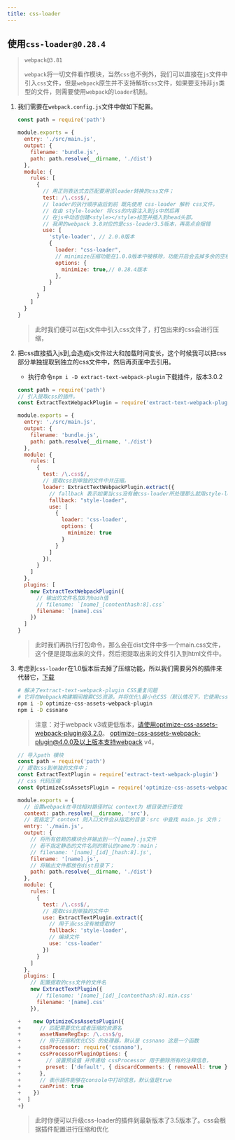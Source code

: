 ```yaml
---
title: css-loader
---
```


## 使用`css-loader@0.28.4`

> `webpack@3.81`
>
> `webpack`将一切文件看作模块，当然`css`也不例外，我们可以直接在`js`文件中引入`css`文件，但是`webpack`原生并不支持解析`css`文件，如果要支持非`js`类型的文件，则需要使用`webpack`的`loader`机制。

1. 我们需要在`webpack.config.js`文件中做如下配置。

   ```js
   const path = require('path')
   
   module.exports = {
     entry: './src/main.js',
     output: {
       filename: 'bundle.js',
       path: path.resolve(__dirname, './dist')
     },
     module: {
       rules: [
         {
           // 用正则表达式去匹配要用该loader转换的css文件；
           test: /\.css$/,
           // loader的执行顺序由后到前 既先使用 css-loader 解析 css文件，
           // 在由 style-loader 将css的内容注入到js中然后再
           // 在js中动态创建<style></style>标签并插入到head头部。
           // 我用的webpack 3.8对应的是css-loader3.5版本，再高点会报错
           use: [
             'style-loader', // 2.0.0版本
             {
               loader: "css-loader", 
               // minimize压缩功能在1.0.0版本中被移除，功能开启会去掉多余的空格
               options: {
                 minimize: true,// 0.28.4版本
               },
             }
           ]
         }
       ]
     }
   }
   
   ```

   > 此时我们便可以在js文件中引入css文件了，打包出来的css会进行压缩，

2. 把css直接插入js到,会造成js文件过大和加载时间变长，这个时候我可以把css部分单独提取到独立的css文件中，然后再页面中去引用。

   - 执行命令`npm i -D extract-text-webpack-plugin`下载插件，版本3.0.2

   ```js
   const path = require('path')
   // 引入提取css的插件。
   const ExtractTextWebpackPlugin = require('extract-text-webpack-plugin')
   
   module.exports = {
     entry: './src/main.js',
     output: {
       filename: 'bundle.js',
       path: path.resolve(__dirname, './dist')
     },
     module: {
       rules: [
         {
           test: /\.css$/,
           // 提取css到单独的文件中并压缩。
           loader: ExtractTextWebpackPlugin.extract({
             // fallback 表示如果当css没有被css-loader所处理那么就用style-loader来处理
             fallback: "style-loader",
             use: [
               {
                 loader: 'css-loader',
                 options: {
                   minimize: true
                 }
               }
             ]
           }),
         }
       ]
     },
     plugins: [
       new ExtractTextWebpackPlugin({
         // 输出的文件名加8为hash值
         // filename: `[name]_[contenthash:8].css`
         filename: `[name].css`
       })
     ]
   }
   
   ```

   > 此时我们再执行打包命令，那么会在dist文件中多一个main.css文件，这个便是提取出来的文件，然后把提取出来的文件引入到html文件中。

3. 考虑到`css-loader`在1.0版本后去掉了压缩功能，所以我们需要另外的插件来代替它，[下载](https://www.npmjs.com/package/optimize-css-assets-webpack-plugin)

   ```bash
   # 解决了extract-text-webpack-plugin CSS重复问题
   # 它将在Webpack构建期间搜索CSS资源，并将优化\最小化CSS（默认情况下，它使用cssnano，但可以指定自定义CSS处理器）。
   npm i -D optimize-css-assets-webpack-plugin
   npm i -D cssnano
   ```

   >  注意：对于webpack v3或更低版本，请使用optimize-css-assets-webpack-plugin@3.2.0。 optimize-css-assets-webpack-plugin@4.0.0及以上版本支持webpack v4。 

   ```js
   // 导入path 模块
   const path = require('path')
   // 提取css到单独的文件中；
   const ExtractTextPlugin = require('extract-text-webpack-plugin')
   // css 代码压缩
   const OptimizeCssAssetsPlugin = require('optimize-css-assets-webpack-plugin')
   
   module.exports = {
     // 设置webpack在寻找相对路径时以 context为 根目录进行查找
     context: path.resolve(__dirname, 'src'),
     // 若指定了 context 则入口文件会从指定的目录：src 中查找 main.js 文件；
     entry: './main.js',
     output: {
       // 将所有依赖的模块合并输出到一个[name].js文件
       // 若不指定静态的文件名则的默认的name为：main；
       // filename: '[name]_[id]_[hash:8].js',
       filename: '[name].js',
       // 将输出文件都放在dist目录下；
       path: path.resolve(__dirname, './dist')
     },
     module: {
       rules: [
         {
           test: /\.css$/,
           // 提取css到单独的文件中
           use: ExtractTextPlugin.extract({
             // 用于当css没有被提取时
             fallback: 'style-loader',
             // 编译文件
             use: 'css-loader'
           })
         }
       ]
     },
     plugins: [
       // 配置提取的css文件的文件名
       new ExtractTextPlugin({
         // filename: '[name]_[id]_[contenthash:8].min.css'
         filename: '[name].css'
       }),
   
   +    new OptimizeCssAssetsPlugin({
   +      // 匹配需要优化或者压缩的资源名
   +      assetNameRegExp: /\.css$/g,
   +      // 用于压缩和优化CSS 的处理器，默认是 cssnano 这是一个函数
   +      cssProcessor: require('cssnano'),
   +      cssProcessorPluginOptions: {
   +        // 设置预设值 并传递给 cssProcessor 用于删除所有的注释信息，
   +        preset: ['default', { discardComments: { removeAll: true } }]
   +      },
   +      // 表示插件能够在console中打印信息，默认值是true
   +      canPrint: true
   +    })
   +  ]
   +}
   
   ```

   > 此时你便可以升级css-loader的插件到最新版本了3.5版本了。css会根据插件配置进行压缩和优化

